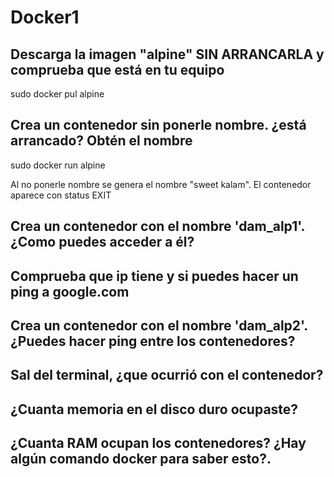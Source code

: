 # Docker1

## Descarga la imagen "alpine" SIN ARRANCARLA y comprueba que está en tu equipo
sudo docker pul alpine

##  Crea un contenedor sin ponerle nombre. ¿está arrancado? Obtén el nombre
sudo docker run alpine

Al no ponerle nombre se genera el nombre "sweet kalam". El contenedor aparece con status EXIT

## Crea un contenedor con el nombre 'dam_alp1'. ¿Como puedes acceder a él?

## Comprueba que ip tiene y si puedes hacer un ping a google.com

## Crea un contenedor con el nombre 'dam_alp2'. ¿Puedes hacer ping entre los contenedores?

## Sal del terminal, ¿que ocurrió con el contenedor?

## ¿Cuanta memoria en el disco duro ocupaste?

## ¿Cuanta RAM ocupan los contenedores? ¿Hay algún comando docker para saber esto?.
